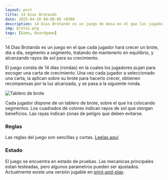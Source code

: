 ```yaml
---
layout: post
title: 14 Dias Brotando
date: 2025-04-20 00:00:00 +0300
description: 14 Dias Brotando es un juego de mesa en el que los jugadores deben hacer crecer un brote, persiguiendo rayos de luz para alimentarlo. Brotando es un juego facil de aprender, y rápido de jugar, cuyo nivel de competitividad depende de los jugadores.
img: brote2.png 
tags: [Game, Boardgame]
---
```


14 Dias Brotando es un juego en el que cada jugador hará crecer un brote, día a día, segmento a segmento, tratando de mantenerlo en equilibrio, y alcanzando rayos de sol para su crecimiento.

El juego consta de 14 días (rondas) en la cuales los jugadores pujan para escoger una carta de crecimiento. Una vez cada jugador a seleccionado una carta, la aplican sobre su brote para hacerlo crecer, obtienen recompensas por la luz alcanzada, y se pasa a la siguiente ronda.

![Tablero de brote]({{site.baseurl}}/assets/img/brote2.png)

Cada jugador dispone de un tablero de brote, sobre el que ira colocando segmentos. Los cuadrados de colores indican rayos de sol que otorgan beneficios. Las rayas indican zonas de peligro que deben evitarse. 

### Reglas

Las reglas del juego son sencillas y cortas. [Leelas aquí]({{site.baseurl}}/assets/docs/14_Dias_Brotando___Rule_Book.pdf)


### Estado

El juego se encuentra en estado de pruebas. Las mecanicas principales estan testeadas, pero algunos parametros pueden ser ajustados. Actualmente existe una versión jugable en [print-and-play]({{site.baseurl}}/assets/docs/cards.tar.gz).

